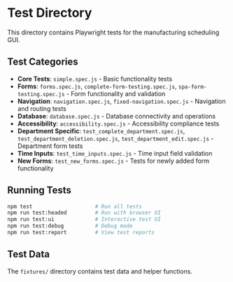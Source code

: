 # Test Directory

This directory contains Playwright tests for the manufacturing scheduling GUI.

## Test Categories

- **Core Tests**: `simple.spec.js` - Basic functionality tests
- **Forms**: `forms.spec.js`, `complete-form-testing.spec.js`, `spa-form-testing.spec.js` - Form functionality and validation
- **Navigation**: `navigation.spec.js`, `fixed-navigation.spec.js` - Navigation and routing tests  
- **Database**: `database.spec.js` - Database connectivity and operations
- **Accessibility**: `accessibility.spec.js` - Accessibility compliance tests
- **Department Specific**: `test_complete_department.spec.js`, `test_department_deletion.spec.js`, `test_department_edit.spec.js` - Department form tests
- **Time Inputs**: `test_time_inputs.spec.js` - Time input field validation
- **New Forms**: `test_new_forms.spec.js` - Tests for newly added form functionality

## Running Tests

```bash
npm test                    # Run all tests
npm run test:headed         # Run with browser UI
npm run test:ui             # Interactive test UI
npm run test:debug          # Debug mode
npm run test:report         # View test reports
```

## Test Data

The `fixtures/` directory contains test data and helper functions.